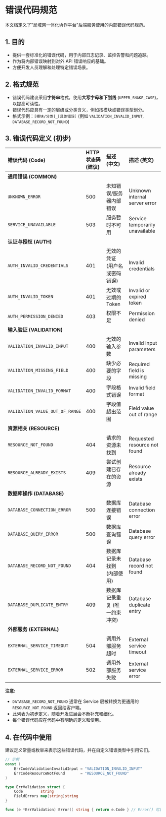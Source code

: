 # 错误代码规范

本文档定义了"局域网一体化协作平台"后端服务使用的内部错误代码规范。

## 1. 目的

*   提供一套标准化的错误代码，用于内部日志记录、监控告警和问题追踪。
*   作为将内部错误映射到对外 API 错误响应的基础。
*   方便开发人员理解和处理特定错误场景。

## 2. 格式规范

*   错误代码建议采用**字符串**格式，使用**大写字母和下划线** (`UPPER_SNAKE_CASE`)，以提高可读性。
*   错误代码应具有一定的层级或分类含义，例如按模块或错误类型划分。
*   格式示例：`[模块/分类]_[具体错误]` (例如 `VALIDATION_INVALID_INPUT`, `DATABASE_RECORD_NOT_FOUND`)

## 3. 错误代码定义 (初步)

| 错误代码 (Code)               | HTTP 状态码 (建议) | 描述 (中文)                     | 描述 (英文)                           |
| :---------------------------- | :----------------- | :------------------------------ | :------------------------------------ |
| **通用错误 (COMMON)**         |                    |                                 |                                       |
| `UNKNOWN_ERROR`               | 500                | 未知错误/服务器内部错误         | Unknown internal server error         |
| `SERVICE_UNAVAILABLE`         | 503                | 服务暂时不可用                   | Service temporarily unavailable       |
| **认证与授权 (AUTH)**     |                    |                                 |                                       |
| `AUTH_INVALID_CREDENTIALS`    | 401                | 无效的凭证 (用户名或密码错误) | Invalid credentials                   |
| `AUTH_INVALID_TOKEN`          | 401                | 无效或过期的 Token             | Invalid or expired token              |
| `AUTH_PERMISSION_DENIED`      | 403                | 权限不足                         | Permission denied                     |
| **输入验证 (VALIDATION)**     |                    |                                 |                                       |
| `VALIDATION_INVALID_INPUT`    | 400                | 无效的输入参数                   | Invalid input parameters              |
| `VALIDATION_MISSING_FIELD`    | 400                | 缺少必要的字段                   | Required field is missing             |
| `VALIDATION_INVALID_FORMAT`   | 400                | 字段格式错误                     | Invalid field format                  |
| `VALIDATION_VALUE_OUT_OF_RANGE`| 400                | 字段值超出范围                   | Field value out of range              |
| **资源相关 (RESOURCE)**       |                    |                                 |                                       |
| `RESOURCE_NOT_FOUND`          | 404                | 请求的资源未找到                 | Requested resource not found          |
| `RESOURCE_ALREADY_EXISTS`     | 409                | 尝试创建已存在的资源             | Resource already exists               |
| **数据库操作 (DATABASE)**     |                    |                                 |                                       |
| `DATABASE_CONNECTION_ERROR`   | 500                | 数据库连接错误                   | Database connection error             |
| `DATABASE_QUERY_ERROR`        | 500                | 数据库查询错误                   | Database query error                  |
| `DATABASE_RECORD_NOT_FOUND`   | 404                | 数据库记录未找到 (内部使用)     | Database record not found             |
| `DATABASE_DUPLICATE_ENTRY`    | 409                | 数据库记录重复 (唯一约束冲突) | Database duplicate entry              |
| **外部服务 (EXTERNAL)**       |                    |                                 |                                       |
| `EXTERNAL_SERVICE_TIMEOUT`    | 504                | 调用外部服务超时                 | External service timeout              |
| `EXTERNAL_SERVICE_ERROR`      | 502                | 调用外部服务失败                 | External service error                |

**注意:**

*   `DATABASE_RECORD_NOT_FOUND` 通常在 Service 层被转换为更通用的 `RESOURCE_NOT_FOUND` 返回给客户端。
*   此列表为初步定义，随着开发进展会不断补充和细化。
*   每个错误代码应在代码中有明确的定义和使用。

## 4. 在代码中使用

建议定义常量或枚举来表示这些错误代码，并在自定义错误类型中引用它们。

```go
// 示例
const (
	ErrCodeValidationInvalidInput = "VALIDATION_INVALID_INPUT"
	ErrCodeResourceNotFound       = "RESOURCE_NOT_FOUND"
)

type ErrValidation struct {
	Code        string
	FieldErrors map[string]string
}

func (e *ErrValidation) Error() string { return e.Code } // Error() 可以只返回 Code
``` 